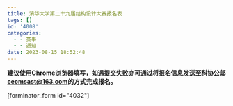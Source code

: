 ```yaml
---
title: 清华大学第二十九届结构设计大赛报名表
tags: []
id: '4008'
categories:
  - - 赛事
  - - 通知
date: 2023-08-15 18:52:48
---
```


**建议使用Chrome浏览器填写，如遇提交失败亦可通过将报名信息发送至科协公邮[cecmsast@163.com](mailto:cecmsast@163.com)的方式完成报名。**  

\[forminator\_form id="4032"\]